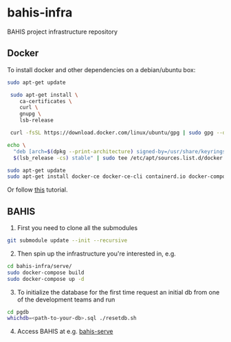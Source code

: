 # bahis-infra

BAHIS project infrastructure repository

## Docker

To install docker and other dependencies on a debian/ubuntu box:

```sh
sudo apt-get update

 sudo apt-get install \
    ca-certificates \
    curl \
    gnupg \
    lsb-release

 curl -fsSL https://download.docker.com/linux/ubuntu/gpg | sudo gpg --dearmor -o /usr/share/keyrings/docker-archive-keyring.gpg

echo \
  "deb [arch=$(dpkg --print-architecture) signed-by=/usr/share/keyrings/docker-archive-keyring.gpg] https://download.docker.com/linux/ubuntu \
  $(lsb_release -cs) stable" | sudo tee /etc/apt/sources.list.d/docker.list > /dev/null

sudo apt-get update
sudo apt-get install docker-ce docker-ce-cli containerd.io docker-compose-plugin docker-compose postgresql-client

```

Or follow [this](https://docs.docker.com/engine/install/ubuntu/) tutorial.

## BAHIS

1. First you need to clone all the submodules

```sh
git submodule update --init --recursive
```

2. Then spin up the infrastructure you're interested in, e.g.

```sh
cd bahis-infra/serve/
sudo docker-compose build
sudo docker-compose up -d
```

3. To initialize the database for the first time request an initial db from one of the development teams and run

```sh
cd pgdb
whichdb=<path-to-your-db>.sql ./resetdb.sh
```

4. Access BAHIS at e.g. [bahis-serve](http://localhost:83)
